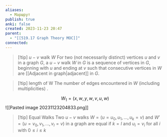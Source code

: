 ```yaml
---
aliases:
  - Маршрут
publish: true
anki: false
created: 2023-11-23 20:47
parent:
  - "[[519.17 Graph Theory MOC]]"
connected: 
---
```


> [!tip] $u − v {}$ walk $W {}$ 
For two (not necessarily distinct) vertices $u {}$ and $v {}$ in a graph $G$, a $u − v {}$ walk $W {}$ in $G {}$ is a sequence of vertices in $G {}$, beginning with $u {}$ and ending at $v {}$ such that consecutive vertices in $W {}$ are [[Adjacent in graph|adjacent]] in $G {}$.

> [!tip] length of W
The number of edges encountered in $W$ (including multiplicities)  .

$$W_1 = (x,w,y,w,v,u,w)$$
![[Pasted image 20231123204833.png]]
> [!tip] Equal Walks
Two $u−v$ walks $W =(u=u_0,u_1,...,u_k =v) {}$ and $W′ =(u=v_0,v_1,...,v_l = v) {}$  in a graph are equal if $k=l$ and $u_i =v_i$ for all $i$ with $0≤i≤k$











